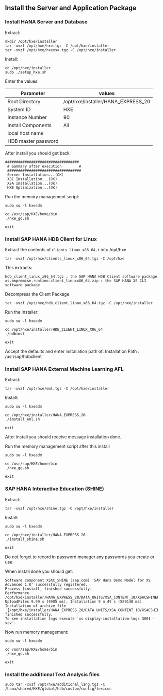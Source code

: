## Install the Server and Application Package

### Install HANA Server and Database

Extract:
```
mkdir /opt/hxe/installer
tar -xvzf /opt/hxe/hxe.tgz -C /opt/hxe/installer
tar -xvzf /opt/hxe/hxexsa.tgz -C /opt/hxe/installer
```

Install:
```
cd /opt/hxe/installer
sudo ./setup_hxe.sh
```

Enter the values

Parameter          |values
-------------------|---------------------------------------
Root Directory     |/opt/hxe/installer/HANA_EXPRESS_20
System ID          |HXE
Instance Number    |90
Install Components |All
local host name    |<enter local host>
HDB master password|<enter in master password>

After install you should get back:

```
##################################
 # Summary after execution        #
 ##################################
 Server Installation...(OK)
 XSC Installation...(OK)
 XSA Installation...(OK)
 HXE Optimization...(OK)
```

Run the memory management script:

```
sudo su -l hxeadm

cd /usr/sap/HXE/home/bin
./hxe_gc.sh

exit
```

### Install SAP HANA HDB Client for Linux

Extract the contents of `clients_linux_x86_64.t` into /opt/hxe
```
tar -xvzf /opt/hxe/clients_linux_x86_64.tgz -C /opt/hxe
```

This extracts:
```
hdb_client_linux_x86_64.tgz : the SAP HANA HDB Client software package
xs.onpremise.runtime.client_linuxx86_64.zip : the SAP HANA XS CLI software package
```

Decompress the Client Package
```
tar -xvzf /opt/hxe/hdb_client_linux_x86_64.tgz -C /opt/hxe/installer
```

Run the Installer:
```
sudo su -l hxeadm

cd /opt/hxe/installer/HDB_CLIENT_LINUX_X86_64
./hdbinst

exit
```

Accept the defaults and enter installation path of:
Installation Path : /usr/sap/hdbclient

### Install SAP HANA External Machine Learning AFL

Extract:
```
tar -xvzf /opt/hxe/eml.tgz -C /opt/hxe/installer
```

Install:
```
sudo su -l hxeadm

cd /opt/hxe/installer/HANA_EXPRESS_20
./install_eml.sh

exit
```
After install you should receive message installation done.

Run the memory management script after this install
```
sudo su -l hxeadm

cd /usr/sap/HXE/home/bin
./hxe_gc.sh

exit
```

### SAP HANA Interactive Education (SHINE)

Extract:
```
tar -xvzf /opt/hxe/shine.tgz -C /opt/hxe/installer
```

Install:
```
sudo su -l hxeadm

cd /opt/hxe/installer/HANA_EXPRESS_20
./install_shine.sh

exit
```

Do not forget to record in password manager any passwords you create or use.

When install done you should get:

```
Software component XSAC_SHINE (sap.com) 'SAP Hana Demo Model for XS Advanced 1.0' successfully registered.
Process [install] finished successfully.
Performance /opt/hxe/installer/HANA_EXPRESS_20/DATA_UNITS/XSA_CONTENT_10/XSACSHINE04_2.ZIP: UploadFiles 9.99 s (9985 ms), Installation 9 m 49 s (589148 ms).
Installation of archive file '[/opt/hxe/installer/HANA_EXPRESS_20/DATA_UNITS/XSA_CONTENT_10/XSACSHINE04_2.ZIP]' finished successfully.
To see installation logs execute 'xs display-installation-logs 3001 -scv'.
````

Now run memory management:
```
sudo su -l hxeadm

cd /usr/sap/HXE/home/bin
./hxe_gc.sh

exit
```

### Install the additional Text Analysis files

```
sudo tar -xvzf /opt/hxe/additional_lang.tgz -C /hana/shared/HXE/global/hdb/custom/config/lexicon
```
